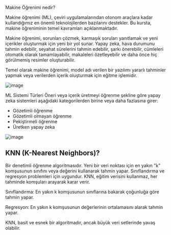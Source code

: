 Makine Öğrenimi nedir?

Makine öğrenimi (ML), çeviri uygulamalarından otonom araçlara kadar kullandığımız en önemli teknolojilerden bazılarını destekler. Bu kursta, makine öğreniminin temel kavramları açıklanmaktadır.

Makine öğrenimi, sorunları çözmek, karmaşık soruları yanıtlamak ve yeni içerikler oluşturmak için yeni bir yol sunar. Yapay zeka, hava durumunu tahmin edebilir, seyahat sürelerini tahmin edebilir, şarkı önerebilir, cümleleri otomatik olarak tamamlayabilir, makaleleri özetleyebilir ve daha önce hiç görülmemiş resimler oluşturabilir.

Temel olarak makine öğrenimi, model adı verilen bir yazılımı yararlı tahminler yapmak veya verilerden içerik oluşturmak için eğitme işlemidir.

![image](https://github.com/user-attachments/assets/1ad064c5-8f53-40c0-b31b-709f5527c6cc)

ML Sistemi Türleri
Öneri veya içerik üretmeyi öğrenme şekline göre yapay zeka sistemleri aşağıdaki kategorilerden birine veya daha fazlasına girer:

* Gözetimli öğrenme
* Gözetimli olmayan öğrenme
* Pekiştirmeli öğrenme
* Üretken yapay zeka

![image](https://github.com/user-attachments/assets/fe183fab-b2fe-4dc6-86a3-d495746d5467)

KNN (K-Nearest Neighbors)?
-------------------------------------------------------------------------------------------------------------
Bir denetimli öğrenme algoritmasıdır. Yeni bir veri noktası için en yakın "k" komşusunun sınıfını veya değerini kullanarak tahmin yapar. Sınıflandırma ve regresyon problemleri için uygundur. KNN, eğitim verisini kullanmaz, her tahminde komşuları arayarak karar verir.

Sınıflandırma: En yakın k komşusunun sınıflarına bakarak çoğunluğa göre tahmin yapar.

Regresyon: En yakın k komşusunun değerlerinin ortalamasını alarak tahmin yapar.

KNN, basit ve esnek bir algoritmadır, ancak büyük veri setlerinde yavaş olabilir.


